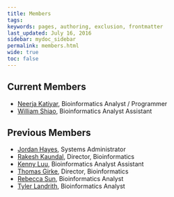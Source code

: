 ```yaml
---
title: Members
tags: 
keywords: pages, authoring, exclusion, frontmatter
last_updated: July 16, 2016
sidebar: mydoc_sidebar
permalink: members.html
wide: true
toc: false
---
```


## Current Members
- [Neerja Katiyar](mailto:neerja.katiyar@ucr.edu), Bioinformatics Analyst / Programmer
- [William Shiao](mailto:wshia002@ucr.edu), Bioinformatics Analyst Assistant

## Previous Members
- [Jordan Hayes](mailto:jordan.hayes@ucr.edu), Systems Administrator
- [Rakesh Kaundal](mailto:rakesh.kaundal@ucr.edu), Director, Bioinformatics
- [Kenny Luu](mailto:kluu006@ucr.edu), Bioinformatics Analyst Assistant
- [Thomas Girke](mailto:thomas.girke@ucr.edu), Director, Bioinformatics
- [Rebecca Sun](mailto:fireflysrb@gmail.com), Bioinformatics Analyst
- [Tyler Landrith](mailto:tbackman@lbl.gov), Bioinformatics Analyst
